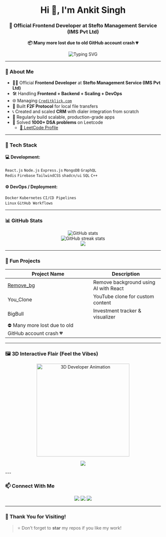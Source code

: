 <h1 align="center">Hi 👋, I'm Ankit Singh</h1>
<h3 align="center">🚀 Official Frontend Developer at Stefto Management Service (IMS Pvt Ltd)</h3>

<p align="center"><strong>📦 Many more lost due to old GitHub account crash 💔</strong></p>

<p align="center">
  <img src="https://readme-typing-svg.demolab.com?font=Fira+Code&pause=1000&center=true&vCenter=true&width=435&lines=Full-Stack+Developer;Product+Scaler+%26+Problem+Solver;React+%7C+Node+%7C+DevOps+%7C+Data+Structures;Open+Source+Contributor" alt="Typing SVG" />
</p>

---

### 🧠 About Me
- 🧑‍💼 Official **Frontend Developer** at **Stefto Management Service (IMS Pvt Ltd)**  
- 🛠️ Handling **Frontend + Backend + Scaling + DevOps**  
- 🌐 Managing [`Creditklick.com`](https://creditklick.com)  
- 🔁 Built **F2F Protocol** for local file transfers  
- 📞 Created and scaled **CRM** with dialer integration from scratch  
- 🧪 Regularly build scalable, production-grade apps  
- 🧩 Solved **1000+ DSA problems** on Leetcode  
  - [🔗 LeetCode Profile](https://leetcode.com/Ankit_Singh25)

---

### 🧰 Tech Stack

#### 💻 Development:
`React.js` `Node.js` `Express.js` `MongoDB` `GraphQL`  
`Redis` `Firebase` `TailwindCSS` `shadcn/ui` `SQL` `C++`

#### ⚙️ DevOps / Deployment:
`Docker` `Kubernetes` `CI/CD Pipelines`  
`Linux` `GitHub Workflows`

---

### 📊 GitHub Stats

<p align="center">
  <img src="https://github-readme-stats.vercel.app/api?username=ankitsinghbash&show_icons=true&theme=radical" alt="GitHub stats" />
  <br/>
  <img src="https://github-readme-streak-stats.herokuapp.com/?user=ankitsinghbash&theme=radical" alt="GitHub streak stats" />
  <br/>
  <img src="https://github-readme-stats.vercel.app/api/top-langs/?username=ankitsinghbash&layout=compact&theme=radical" />
</p>

---

### 🚀 Fun Projects

| Project Name | Description |
|--------------|-------------|
| [Remove_bg](https://github.com/ankitsinghbash/Remove_bg_Frontend) | Remove background using AI with React |
| You_Clone | YouTube clone for custom content |
| BigBull | Investment tracker & visualizer |
| ⛔ Many more lost due to old GitHub account crash 💔 |

---

### 🖼️ 3D Interactive Flair (Feel the Vibes)

<div align="center">
  <img src="https://raw.githubusercontent.com/ankitsinghbash/assets/main/3d-logo.gif" width="300" alt="3D Developer Animation" />
</div>

<p align="center">
  <img src="https://readme-typing-svg.demolab.com?font=Fira+Code&duration=4000&pause=1000&color=00F5FF&center=true&vCenter=true&width=600&lines=Crafting+beautiful+code+in+3D+space.;Engineering+scalable+systems+with+style.;Turning+visions+into+products+🚀" />
</p>
---

### 📫 Connect With Me

<p align="center">
  <a href="https://www.linkedin.com/in/YOUR-LINKEDIN/"><img src="https://img.shields.io/badge/LinkedIn-blue?style=for-the-badge&logo=linkedin" /></a>
  <a href="mailto:youremail@example.com"><img src="https://img.shields.io/badge/Gmail-red?style=for-the-badge&logo=gmail" /></a>
  <a href="https://twitter.com/YOUR_HANDLE"><img src="https://img.shields.io/badge/Twitter-1DA1F2?style=for-the-badge&logo=twitter" /></a>
</p>

---

### 🙏 Thank You for Visiting!

> ⭐️ Don’t forget to **star** my repos if you like my work!
